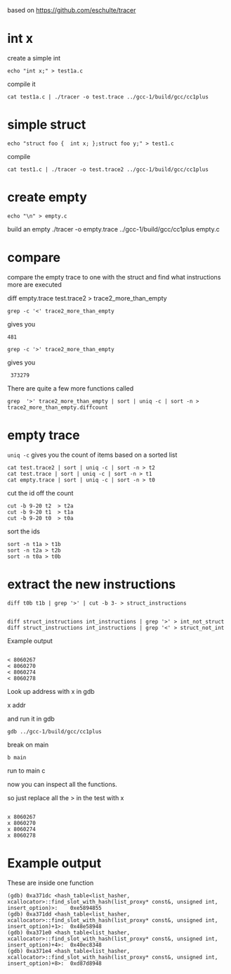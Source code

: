 
based on https://github.com/eschulte/tracer


# int x

create a simple int

    echo "int x;" > test1a.c

compile it

    cat test1a.c | ./tracer -o test.trace ../gcc-1/build/gcc/cc1plus

# simple struct
    echo "struct foo {  int x; };struct foo y;" > test1.c

compile

    cat test1.c | ./tracer -o test.trace2 ../gcc-1/build/gcc/cc1plus

# create empty
    echo "\n" > empty.c

build an empty
     ./tracer -o empty.trace ../gcc-1/build/gcc/cc1plus empty.c 

# compare

compare the empty trace to one with the struct and find what instructions more are executed

diff empty.trace test.trace2  > trace2_more_than_empty

    grep -c '<' trace2_more_than_empty

gives you

    481

    grep -c '>' trace2_more_than_empty 

gives you

     373279

There are quite a few more functions called

    grep  '>' trace2_more_than_empty | sort | uniq -c | sort -n > trace2_more_than_empty.diffcount


# empty trace

`uniq -c` gives you the count of items based on a sorted list

    cat test.trace2 | sort | uniq -c | sort -n > t2
    cat test.trace | sort | uniq -c | sort -n > t1
    cat empty.trace | sort | uniq -c | sort -n > t0


cut the id off the count

    cut -b 9-20 t2  > t2a
    cut -b 9-20 t1  > t1a
    cut -b 9-20 t0  > t0a

sort the ids

    sort -n t1a > t1b
    sort -n t2a > t2b
    sort -n t0a > t0b

# extract the new instructions

    diff t0b t1b | grep '>' | cut -b 3- > struct_instructions


    diff struct_instructions int_instructions | grep '>' > int_not_struct
    diff struct_instructions int_instructions | grep '<' > struct_not_int

Example output

````

< 8060267
< 8060270
< 8060274
< 8060278

````

Look up address with x in gdb

  x addr


and run it in gdb

    gdb ../gcc-1/build/gcc/cc1plus

break on main

    b main

run to main
    c

now you can inspect all the functions.

so just replace all the > in the test with x

````

x 8060267
x 8060270
x 8060274
x 8060278

````

# Example output 

These are inside one function

```
(gdb) 0xa371dc <hash_table<list_hasher, xcallocator>::find_slot_with_hash(list_proxy* const&, unsigned int, insert_option)>:	0xe5894855
(gdb) 0xa371dd <hash_table<list_hasher, xcallocator>::find_slot_with_hash(list_proxy* const&, unsigned int, insert_option)+1>:	0x48e58948
(gdb) 0xa371e0 <hash_table<list_hasher, xcallocator>::find_slot_with_hash(list_proxy* const&, unsigned int, insert_option)+4>:	0x40ec8348
(gdb) 0xa371e4 <hash_table<list_hasher, xcallocator>::find_slot_with_hash(list_proxy* const&, unsigned int, insert_option)+8>:	0xd87d8948
```
